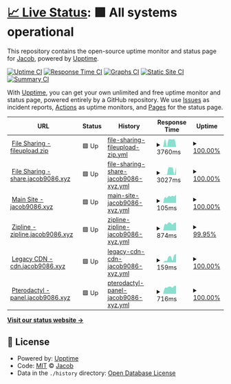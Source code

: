 # [📈 Live Status](https://status.jacob9086.xyz): <!--live status--> **🟩 All systems operational**

This repository contains the open-source uptime monitor and status page for [Jacob](jacob9086.xyz), powered by [Upptime](https://github.com/upptime/upptime).

[![Uptime CI](https://github.com/jacobvd0/status.jacob9086.xyz/workflows/Uptime%20CI/badge.svg)](https://github.com/jacobvd0/status.jacob9086.xyz/actions?query=workflow%3A%22Uptime+CI%22)
[![Response Time CI](https://github.com/jacobvd0/status.jacob9086.xyz/workflows/Response%20Time%20CI/badge.svg)](https://github.com/jacobvd0/status.jacob9086.xyz/actions?query=workflow%3A%22Response+Time+CI%22)
[![Graphs CI](https://github.com/jacobvd0/status.jacob9086.xyz/workflows/Graphs%20CI/badge.svg)](https://github.com/jacobvd0/status.jacob9086.xyz/actions?query=workflow%3A%22Graphs+CI%22)
[![Static Site CI](https://github.com/jacobvd0/status.jacob9086.xyz/workflows/Static%20Site%20CI/badge.svg)](https://github.com/jacobvd0/status.jacob9086.xyz/actions?query=workflow%3A%22Static+Site+CI%22)
[![Summary CI](https://github.com/jacobvd0/status.jacob9086.xyz/workflows/Summary%20CI/badge.svg)](https://github.com/jacobvd0/status.jacob9086.xyz/actions?query=workflow%3A%22Summary+CI%22)

With [Upptime](https://upptime.js.org), you can get your own unlimited and free uptime monitor and status page, powered entirely by a GitHub repository. We use [Issues](https://github.com/jacobvd0/status.jacob9086.xyz/issues) as incident reports, [Actions](https://github.com/jacobvd0/status.jacob9086.xyz/actions) as uptime monitors, and [Pages](https://status.jacob9086.xyz) for the status page.

<!--start: status pages-->
<!-- This summary is generated by Upptime (https://github.com/upptime/upptime) -->
<!-- Do not edit this manually, your changes will be overwritten -->
<!-- prettier-ignore -->
| URL | Status | History | Response Time | Uptime |
| --- | ------ | ------- | ------------- | ------ |
| <img alt="" src="https://icons.duckduckgo.com/ip3/fileupload.zip.ico" height="13"> [File Sharing - fileupload.zip](https://fileupload.zip) | 🟩 Up | [file-sharing-fileupload-zip.yml](https://github.com/jacobvd0/status.jacob9086.xyz/commits/HEAD/history/file-sharing-fileupload-zip.yml) | <details><summary><img alt="Response time graph" src="./graphs/file-sharing-fileupload-zip/response-time-week.png" height="20"> 3760ms</summary><br><a href="https://status.jacob9086.xyz/history/file-sharing-fileupload-zip"><img alt="Response time 3388" src="https://img.shields.io/endpoint?url=https%3A%2F%2Fraw.githubusercontent.com%2Fjacobvd0%2Fstatus.jacob9086.xyz%2FHEAD%2Fapi%2Ffile-sharing-fileupload-zip%2Fresponse-time.json"></a><br><a href="https://status.jacob9086.xyz/history/file-sharing-fileupload-zip"><img alt="24-hour response time 294" src="https://img.shields.io/endpoint?url=https%3A%2F%2Fraw.githubusercontent.com%2Fjacobvd0%2Fstatus.jacob9086.xyz%2FHEAD%2Fapi%2Ffile-sharing-fileupload-zip%2Fresponse-time-day.json"></a><br><a href="https://status.jacob9086.xyz/history/file-sharing-fileupload-zip"><img alt="7-day response time 3760" src="https://img.shields.io/endpoint?url=https%3A%2F%2Fraw.githubusercontent.com%2Fjacobvd0%2Fstatus.jacob9086.xyz%2FHEAD%2Fapi%2Ffile-sharing-fileupload-zip%2Fresponse-time-week.json"></a><br><a href="https://status.jacob9086.xyz/history/file-sharing-fileupload-zip"><img alt="30-day response time 3617" src="https://img.shields.io/endpoint?url=https%3A%2F%2Fraw.githubusercontent.com%2Fjacobvd0%2Fstatus.jacob9086.xyz%2FHEAD%2Fapi%2Ffile-sharing-fileupload-zip%2Fresponse-time-month.json"></a><br><a href="https://status.jacob9086.xyz/history/file-sharing-fileupload-zip"><img alt="1-year response time 3388" src="https://img.shields.io/endpoint?url=https%3A%2F%2Fraw.githubusercontent.com%2Fjacobvd0%2Fstatus.jacob9086.xyz%2FHEAD%2Fapi%2Ffile-sharing-fileupload-zip%2Fresponse-time-year.json"></a></details> | <details><summary><a href="https://status.jacob9086.xyz/history/file-sharing-fileupload-zip">100.00%</a></summary><a href="https://status.jacob9086.xyz/history/file-sharing-fileupload-zip"><img alt="All-time uptime 99.36%" src="https://img.shields.io/endpoint?url=https%3A%2F%2Fraw.githubusercontent.com%2Fjacobvd0%2Fstatus.jacob9086.xyz%2FHEAD%2Fapi%2Ffile-sharing-fileupload-zip%2Fuptime.json"></a><br><a href="https://status.jacob9086.xyz/history/file-sharing-fileupload-zip"><img alt="24-hour uptime 100.00%" src="https://img.shields.io/endpoint?url=https%3A%2F%2Fraw.githubusercontent.com%2Fjacobvd0%2Fstatus.jacob9086.xyz%2FHEAD%2Fapi%2Ffile-sharing-fileupload-zip%2Fuptime-day.json"></a><br><a href="https://status.jacob9086.xyz/history/file-sharing-fileupload-zip"><img alt="7-day uptime 100.00%" src="https://img.shields.io/endpoint?url=https%3A%2F%2Fraw.githubusercontent.com%2Fjacobvd0%2Fstatus.jacob9086.xyz%2FHEAD%2Fapi%2Ffile-sharing-fileupload-zip%2Fuptime-week.json"></a><br><a href="https://status.jacob9086.xyz/history/file-sharing-fileupload-zip"><img alt="30-day uptime 100.00%" src="https://img.shields.io/endpoint?url=https%3A%2F%2Fraw.githubusercontent.com%2Fjacobvd0%2Fstatus.jacob9086.xyz%2FHEAD%2Fapi%2Ffile-sharing-fileupload-zip%2Fuptime-month.json"></a><br><a href="https://status.jacob9086.xyz/history/file-sharing-fileupload-zip"><img alt="1-year uptime 99.36%" src="https://img.shields.io/endpoint?url=https%3A%2F%2Fraw.githubusercontent.com%2Fjacobvd0%2Fstatus.jacob9086.xyz%2FHEAD%2Fapi%2Ffile-sharing-fileupload-zip%2Fuptime-year.json"></a></details>
| <img alt="" src="https://icons.duckduckgo.com/ip3/share.jacob9086.xyz.ico" height="13"> [File Sharing - share.jacob9086.xyz](https://share.jacob9086.xyz) | 🟩 Up | [file-sharing-share-jacob9086-xyz.yml](https://github.com/jacobvd0/status.jacob9086.xyz/commits/HEAD/history/file-sharing-share-jacob9086-xyz.yml) | <details><summary><img alt="Response time graph" src="./graphs/file-sharing-share-jacob9086-xyz/response-time-week.png" height="20"> 3027ms</summary><br><a href="https://status.jacob9086.xyz/history/file-sharing-share-jacob9086-xyz"><img alt="Response time 2636" src="https://img.shields.io/endpoint?url=https%3A%2F%2Fraw.githubusercontent.com%2Fjacobvd0%2Fstatus.jacob9086.xyz%2FHEAD%2Fapi%2Ffile-sharing-share-jacob9086-xyz%2Fresponse-time.json"></a><br><a href="https://status.jacob9086.xyz/history/file-sharing-share-jacob9086-xyz"><img alt="24-hour response time 5317" src="https://img.shields.io/endpoint?url=https%3A%2F%2Fraw.githubusercontent.com%2Fjacobvd0%2Fstatus.jacob9086.xyz%2FHEAD%2Fapi%2Ffile-sharing-share-jacob9086-xyz%2Fresponse-time-day.json"></a><br><a href="https://status.jacob9086.xyz/history/file-sharing-share-jacob9086-xyz"><img alt="7-day response time 3027" src="https://img.shields.io/endpoint?url=https%3A%2F%2Fraw.githubusercontent.com%2Fjacobvd0%2Fstatus.jacob9086.xyz%2FHEAD%2Fapi%2Ffile-sharing-share-jacob9086-xyz%2Fresponse-time-week.json"></a><br><a href="https://status.jacob9086.xyz/history/file-sharing-share-jacob9086-xyz"><img alt="30-day response time 2461" src="https://img.shields.io/endpoint?url=https%3A%2F%2Fraw.githubusercontent.com%2Fjacobvd0%2Fstatus.jacob9086.xyz%2FHEAD%2Fapi%2Ffile-sharing-share-jacob9086-xyz%2Fresponse-time-month.json"></a><br><a href="https://status.jacob9086.xyz/history/file-sharing-share-jacob9086-xyz"><img alt="1-year response time 2636" src="https://img.shields.io/endpoint?url=https%3A%2F%2Fraw.githubusercontent.com%2Fjacobvd0%2Fstatus.jacob9086.xyz%2FHEAD%2Fapi%2Ffile-sharing-share-jacob9086-xyz%2Fresponse-time-year.json"></a></details> | <details><summary><a href="https://status.jacob9086.xyz/history/file-sharing-share-jacob9086-xyz">100.00%</a></summary><a href="https://status.jacob9086.xyz/history/file-sharing-share-jacob9086-xyz"><img alt="All-time uptime 99.36%" src="https://img.shields.io/endpoint?url=https%3A%2F%2Fraw.githubusercontent.com%2Fjacobvd0%2Fstatus.jacob9086.xyz%2FHEAD%2Fapi%2Ffile-sharing-share-jacob9086-xyz%2Fuptime.json"></a><br><a href="https://status.jacob9086.xyz/history/file-sharing-share-jacob9086-xyz"><img alt="24-hour uptime 100.00%" src="https://img.shields.io/endpoint?url=https%3A%2F%2Fraw.githubusercontent.com%2Fjacobvd0%2Fstatus.jacob9086.xyz%2FHEAD%2Fapi%2Ffile-sharing-share-jacob9086-xyz%2Fuptime-day.json"></a><br><a href="https://status.jacob9086.xyz/history/file-sharing-share-jacob9086-xyz"><img alt="7-day uptime 100.00%" src="https://img.shields.io/endpoint?url=https%3A%2F%2Fraw.githubusercontent.com%2Fjacobvd0%2Fstatus.jacob9086.xyz%2FHEAD%2Fapi%2Ffile-sharing-share-jacob9086-xyz%2Fuptime-week.json"></a><br><a href="https://status.jacob9086.xyz/history/file-sharing-share-jacob9086-xyz"><img alt="30-day uptime 100.00%" src="https://img.shields.io/endpoint?url=https%3A%2F%2Fraw.githubusercontent.com%2Fjacobvd0%2Fstatus.jacob9086.xyz%2FHEAD%2Fapi%2Ffile-sharing-share-jacob9086-xyz%2Fuptime-month.json"></a><br><a href="https://status.jacob9086.xyz/history/file-sharing-share-jacob9086-xyz"><img alt="1-year uptime 99.36%" src="https://img.shields.io/endpoint?url=https%3A%2F%2Fraw.githubusercontent.com%2Fjacobvd0%2Fstatus.jacob9086.xyz%2FHEAD%2Fapi%2Ffile-sharing-share-jacob9086-xyz%2Fuptime-year.json"></a></details>
| <img alt="" src="https://icons.duckduckgo.com/ip3/jacob9086.xyz.ico" height="13"> [Main Site - jacob9086.xyz](https://jacob9086.xyz) | 🟩 Up | [main-site-jacob9086-xyz.yml](https://github.com/jacobvd0/status.jacob9086.xyz/commits/HEAD/history/main-site-jacob9086-xyz.yml) | <details><summary><img alt="Response time graph" src="./graphs/main-site-jacob9086-xyz/response-time-week.png" height="20"> 105ms</summary><br><a href="https://status.jacob9086.xyz/history/main-site-jacob9086-xyz"><img alt="Response time 120" src="https://img.shields.io/endpoint?url=https%3A%2F%2Fraw.githubusercontent.com%2Fjacobvd0%2Fstatus.jacob9086.xyz%2FHEAD%2Fapi%2Fmain-site-jacob9086-xyz%2Fresponse-time.json"></a><br><a href="https://status.jacob9086.xyz/history/main-site-jacob9086-xyz"><img alt="24-hour response time 132" src="https://img.shields.io/endpoint?url=https%3A%2F%2Fraw.githubusercontent.com%2Fjacobvd0%2Fstatus.jacob9086.xyz%2FHEAD%2Fapi%2Fmain-site-jacob9086-xyz%2Fresponse-time-day.json"></a><br><a href="https://status.jacob9086.xyz/history/main-site-jacob9086-xyz"><img alt="7-day response time 105" src="https://img.shields.io/endpoint?url=https%3A%2F%2Fraw.githubusercontent.com%2Fjacobvd0%2Fstatus.jacob9086.xyz%2FHEAD%2Fapi%2Fmain-site-jacob9086-xyz%2Fresponse-time-week.json"></a><br><a href="https://status.jacob9086.xyz/history/main-site-jacob9086-xyz"><img alt="30-day response time 114" src="https://img.shields.io/endpoint?url=https%3A%2F%2Fraw.githubusercontent.com%2Fjacobvd0%2Fstatus.jacob9086.xyz%2FHEAD%2Fapi%2Fmain-site-jacob9086-xyz%2Fresponse-time-month.json"></a><br><a href="https://status.jacob9086.xyz/history/main-site-jacob9086-xyz"><img alt="1-year response time 120" src="https://img.shields.io/endpoint?url=https%3A%2F%2Fraw.githubusercontent.com%2Fjacobvd0%2Fstatus.jacob9086.xyz%2FHEAD%2Fapi%2Fmain-site-jacob9086-xyz%2Fresponse-time-year.json"></a></details> | <details><summary><a href="https://status.jacob9086.xyz/history/main-site-jacob9086-xyz">100.00%</a></summary><a href="https://status.jacob9086.xyz/history/main-site-jacob9086-xyz"><img alt="All-time uptime 99.99%" src="https://img.shields.io/endpoint?url=https%3A%2F%2Fraw.githubusercontent.com%2Fjacobvd0%2Fstatus.jacob9086.xyz%2FHEAD%2Fapi%2Fmain-site-jacob9086-xyz%2Fuptime.json"></a><br><a href="https://status.jacob9086.xyz/history/main-site-jacob9086-xyz"><img alt="24-hour uptime 100.00%" src="https://img.shields.io/endpoint?url=https%3A%2F%2Fraw.githubusercontent.com%2Fjacobvd0%2Fstatus.jacob9086.xyz%2FHEAD%2Fapi%2Fmain-site-jacob9086-xyz%2Fuptime-day.json"></a><br><a href="https://status.jacob9086.xyz/history/main-site-jacob9086-xyz"><img alt="7-day uptime 100.00%" src="https://img.shields.io/endpoint?url=https%3A%2F%2Fraw.githubusercontent.com%2Fjacobvd0%2Fstatus.jacob9086.xyz%2FHEAD%2Fapi%2Fmain-site-jacob9086-xyz%2Fuptime-week.json"></a><br><a href="https://status.jacob9086.xyz/history/main-site-jacob9086-xyz"><img alt="30-day uptime 100.00%" src="https://img.shields.io/endpoint?url=https%3A%2F%2Fraw.githubusercontent.com%2Fjacobvd0%2Fstatus.jacob9086.xyz%2FHEAD%2Fapi%2Fmain-site-jacob9086-xyz%2Fuptime-month.json"></a><br><a href="https://status.jacob9086.xyz/history/main-site-jacob9086-xyz"><img alt="1-year uptime 99.99%" src="https://img.shields.io/endpoint?url=https%3A%2F%2Fraw.githubusercontent.com%2Fjacobvd0%2Fstatus.jacob9086.xyz%2FHEAD%2Fapi%2Fmain-site-jacob9086-xyz%2Fuptime-year.json"></a></details>
| <img alt="" src="https://icons.duckduckgo.com/ip3/zipline.jacob9086.xyz.ico" height="13"> [Zipline - zipline.jacob9086.xyz](https://zipline.jacob9086.xyz) | 🟩 Up | [zipline-zipline-jacob9086-xyz.yml](https://github.com/jacobvd0/status.jacob9086.xyz/commits/HEAD/history/zipline-zipline-jacob9086-xyz.yml) | <details><summary><img alt="Response time graph" src="./graphs/zipline-zipline-jacob9086-xyz/response-time-week.png" height="20"> 874ms</summary><br><a href="https://status.jacob9086.xyz/history/zipline-zipline-jacob9086-xyz"><img alt="Response time 748" src="https://img.shields.io/endpoint?url=https%3A%2F%2Fraw.githubusercontent.com%2Fjacobvd0%2Fstatus.jacob9086.xyz%2FHEAD%2Fapi%2Fzipline-zipline-jacob9086-xyz%2Fresponse-time.json"></a><br><a href="https://status.jacob9086.xyz/history/zipline-zipline-jacob9086-xyz"><img alt="24-hour response time 701" src="https://img.shields.io/endpoint?url=https%3A%2F%2Fraw.githubusercontent.com%2Fjacobvd0%2Fstatus.jacob9086.xyz%2FHEAD%2Fapi%2Fzipline-zipline-jacob9086-xyz%2Fresponse-time-day.json"></a><br><a href="https://status.jacob9086.xyz/history/zipline-zipline-jacob9086-xyz"><img alt="7-day response time 874" src="https://img.shields.io/endpoint?url=https%3A%2F%2Fraw.githubusercontent.com%2Fjacobvd0%2Fstatus.jacob9086.xyz%2FHEAD%2Fapi%2Fzipline-zipline-jacob9086-xyz%2Fresponse-time-week.json"></a><br><a href="https://status.jacob9086.xyz/history/zipline-zipline-jacob9086-xyz"><img alt="30-day response time 942" src="https://img.shields.io/endpoint?url=https%3A%2F%2Fraw.githubusercontent.com%2Fjacobvd0%2Fstatus.jacob9086.xyz%2FHEAD%2Fapi%2Fzipline-zipline-jacob9086-xyz%2Fresponse-time-month.json"></a><br><a href="https://status.jacob9086.xyz/history/zipline-zipline-jacob9086-xyz"><img alt="1-year response time 748" src="https://img.shields.io/endpoint?url=https%3A%2F%2Fraw.githubusercontent.com%2Fjacobvd0%2Fstatus.jacob9086.xyz%2FHEAD%2Fapi%2Fzipline-zipline-jacob9086-xyz%2Fresponse-time-year.json"></a></details> | <details><summary><a href="https://status.jacob9086.xyz/history/zipline-zipline-jacob9086-xyz">99.95%</a></summary><a href="https://status.jacob9086.xyz/history/zipline-zipline-jacob9086-xyz"><img alt="All-time uptime 69.60%" src="https://img.shields.io/endpoint?url=https%3A%2F%2Fraw.githubusercontent.com%2Fjacobvd0%2Fstatus.jacob9086.xyz%2FHEAD%2Fapi%2Fzipline-zipline-jacob9086-xyz%2Fuptime.json"></a><br><a href="https://status.jacob9086.xyz/history/zipline-zipline-jacob9086-xyz"><img alt="24-hour uptime 99.63%" src="https://img.shields.io/endpoint?url=https%3A%2F%2Fraw.githubusercontent.com%2Fjacobvd0%2Fstatus.jacob9086.xyz%2FHEAD%2Fapi%2Fzipline-zipline-jacob9086-xyz%2Fuptime-day.json"></a><br><a href="https://status.jacob9086.xyz/history/zipline-zipline-jacob9086-xyz"><img alt="7-day uptime 99.95%" src="https://img.shields.io/endpoint?url=https%3A%2F%2Fraw.githubusercontent.com%2Fjacobvd0%2Fstatus.jacob9086.xyz%2FHEAD%2Fapi%2Fzipline-zipline-jacob9086-xyz%2Fuptime-week.json"></a><br><a href="https://status.jacob9086.xyz/history/zipline-zipline-jacob9086-xyz"><img alt="30-day uptime 99.99%" src="https://img.shields.io/endpoint?url=https%3A%2F%2Fraw.githubusercontent.com%2Fjacobvd0%2Fstatus.jacob9086.xyz%2FHEAD%2Fapi%2Fzipline-zipline-jacob9086-xyz%2Fuptime-month.json"></a><br><a href="https://status.jacob9086.xyz/history/zipline-zipline-jacob9086-xyz"><img alt="1-year uptime 69.60%" src="https://img.shields.io/endpoint?url=https%3A%2F%2Fraw.githubusercontent.com%2Fjacobvd0%2Fstatus.jacob9086.xyz%2FHEAD%2Fapi%2Fzipline-zipline-jacob9086-xyz%2Fuptime-year.json"></a></details>
| <img alt="" src="https://icons.duckduckgo.com/ip3/cdn.jacob9086.xyz.ico" height="13"> [Legacy CDN - cdn.jacob9086.xyz](https://cdn.jacob9086.xyz) | 🟩 Up | [legacy-cdn-cdn-jacob9086-xyz.yml](https://github.com/jacobvd0/status.jacob9086.xyz/commits/HEAD/history/legacy-cdn-cdn-jacob9086-xyz.yml) | <details><summary><img alt="Response time graph" src="./graphs/legacy-cdn-cdn-jacob9086-xyz/response-time-week.png" height="20"> 159ms</summary><br><a href="https://status.jacob9086.xyz/history/legacy-cdn-cdn-jacob9086-xyz"><img alt="Response time 177" src="https://img.shields.io/endpoint?url=https%3A%2F%2Fraw.githubusercontent.com%2Fjacobvd0%2Fstatus.jacob9086.xyz%2FHEAD%2Fapi%2Flegacy-cdn-cdn-jacob9086-xyz%2Fresponse-time.json"></a><br><a href="https://status.jacob9086.xyz/history/legacy-cdn-cdn-jacob9086-xyz"><img alt="24-hour response time 288" src="https://img.shields.io/endpoint?url=https%3A%2F%2Fraw.githubusercontent.com%2Fjacobvd0%2Fstatus.jacob9086.xyz%2FHEAD%2Fapi%2Flegacy-cdn-cdn-jacob9086-xyz%2Fresponse-time-day.json"></a><br><a href="https://status.jacob9086.xyz/history/legacy-cdn-cdn-jacob9086-xyz"><img alt="7-day response time 159" src="https://img.shields.io/endpoint?url=https%3A%2F%2Fraw.githubusercontent.com%2Fjacobvd0%2Fstatus.jacob9086.xyz%2FHEAD%2Fapi%2Flegacy-cdn-cdn-jacob9086-xyz%2Fresponse-time-week.json"></a><br><a href="https://status.jacob9086.xyz/history/legacy-cdn-cdn-jacob9086-xyz"><img alt="30-day response time 196" src="https://img.shields.io/endpoint?url=https%3A%2F%2Fraw.githubusercontent.com%2Fjacobvd0%2Fstatus.jacob9086.xyz%2FHEAD%2Fapi%2Flegacy-cdn-cdn-jacob9086-xyz%2Fresponse-time-month.json"></a><br><a href="https://status.jacob9086.xyz/history/legacy-cdn-cdn-jacob9086-xyz"><img alt="1-year response time 177" src="https://img.shields.io/endpoint?url=https%3A%2F%2Fraw.githubusercontent.com%2Fjacobvd0%2Fstatus.jacob9086.xyz%2FHEAD%2Fapi%2Flegacy-cdn-cdn-jacob9086-xyz%2Fresponse-time-year.json"></a></details> | <details><summary><a href="https://status.jacob9086.xyz/history/legacy-cdn-cdn-jacob9086-xyz">100.00%</a></summary><a href="https://status.jacob9086.xyz/history/legacy-cdn-cdn-jacob9086-xyz"><img alt="All-time uptime 99.23%" src="https://img.shields.io/endpoint?url=https%3A%2F%2Fraw.githubusercontent.com%2Fjacobvd0%2Fstatus.jacob9086.xyz%2FHEAD%2Fapi%2Flegacy-cdn-cdn-jacob9086-xyz%2Fuptime.json"></a><br><a href="https://status.jacob9086.xyz/history/legacy-cdn-cdn-jacob9086-xyz"><img alt="24-hour uptime 100.00%" src="https://img.shields.io/endpoint?url=https%3A%2F%2Fraw.githubusercontent.com%2Fjacobvd0%2Fstatus.jacob9086.xyz%2FHEAD%2Fapi%2Flegacy-cdn-cdn-jacob9086-xyz%2Fuptime-day.json"></a><br><a href="https://status.jacob9086.xyz/history/legacy-cdn-cdn-jacob9086-xyz"><img alt="7-day uptime 100.00%" src="https://img.shields.io/endpoint?url=https%3A%2F%2Fraw.githubusercontent.com%2Fjacobvd0%2Fstatus.jacob9086.xyz%2FHEAD%2Fapi%2Flegacy-cdn-cdn-jacob9086-xyz%2Fuptime-week.json"></a><br><a href="https://status.jacob9086.xyz/history/legacy-cdn-cdn-jacob9086-xyz"><img alt="30-day uptime 99.49%" src="https://img.shields.io/endpoint?url=https%3A%2F%2Fraw.githubusercontent.com%2Fjacobvd0%2Fstatus.jacob9086.xyz%2FHEAD%2Fapi%2Flegacy-cdn-cdn-jacob9086-xyz%2Fuptime-month.json"></a><br><a href="https://status.jacob9086.xyz/history/legacy-cdn-cdn-jacob9086-xyz"><img alt="1-year uptime 99.23%" src="https://img.shields.io/endpoint?url=https%3A%2F%2Fraw.githubusercontent.com%2Fjacobvd0%2Fstatus.jacob9086.xyz%2FHEAD%2Fapi%2Flegacy-cdn-cdn-jacob9086-xyz%2Fuptime-year.json"></a></details>
| <img alt="" src="https://icons.duckduckgo.com/ip3/panel.jacob9086.xyz.ico" height="13"> [Pterodactyl - panel.jacob9086.xyz](https://panel.jacob9086.xyz) | 🟩 Up | [pterodactyl-panel-jacob9086-xyz.yml](https://github.com/jacobvd0/status.jacob9086.xyz/commits/HEAD/history/pterodactyl-panel-jacob9086-xyz.yml) | <details><summary><img alt="Response time graph" src="./graphs/pterodactyl-panel-jacob9086-xyz/response-time-week.png" height="20"> 716ms</summary><br><a href="https://status.jacob9086.xyz/history/pterodactyl-panel-jacob9086-xyz"><img alt="Response time 941" src="https://img.shields.io/endpoint?url=https%3A%2F%2Fraw.githubusercontent.com%2Fjacobvd0%2Fstatus.jacob9086.xyz%2FHEAD%2Fapi%2Fpterodactyl-panel-jacob9086-xyz%2Fresponse-time.json"></a><br><a href="https://status.jacob9086.xyz/history/pterodactyl-panel-jacob9086-xyz"><img alt="24-hour response time 838" src="https://img.shields.io/endpoint?url=https%3A%2F%2Fraw.githubusercontent.com%2Fjacobvd0%2Fstatus.jacob9086.xyz%2FHEAD%2Fapi%2Fpterodactyl-panel-jacob9086-xyz%2Fresponse-time-day.json"></a><br><a href="https://status.jacob9086.xyz/history/pterodactyl-panel-jacob9086-xyz"><img alt="7-day response time 716" src="https://img.shields.io/endpoint?url=https%3A%2F%2Fraw.githubusercontent.com%2Fjacobvd0%2Fstatus.jacob9086.xyz%2FHEAD%2Fapi%2Fpterodactyl-panel-jacob9086-xyz%2Fresponse-time-week.json"></a><br><a href="https://status.jacob9086.xyz/history/pterodactyl-panel-jacob9086-xyz"><img alt="30-day response time 714" src="https://img.shields.io/endpoint?url=https%3A%2F%2Fraw.githubusercontent.com%2Fjacobvd0%2Fstatus.jacob9086.xyz%2FHEAD%2Fapi%2Fpterodactyl-panel-jacob9086-xyz%2Fresponse-time-month.json"></a><br><a href="https://status.jacob9086.xyz/history/pterodactyl-panel-jacob9086-xyz"><img alt="1-year response time 941" src="https://img.shields.io/endpoint?url=https%3A%2F%2Fraw.githubusercontent.com%2Fjacobvd0%2Fstatus.jacob9086.xyz%2FHEAD%2Fapi%2Fpterodactyl-panel-jacob9086-xyz%2Fresponse-time-year.json"></a></details> | <details><summary><a href="https://status.jacob9086.xyz/history/pterodactyl-panel-jacob9086-xyz">100.00%</a></summary><a href="https://status.jacob9086.xyz/history/pterodactyl-panel-jacob9086-xyz"><img alt="All-time uptime 99.97%" src="https://img.shields.io/endpoint?url=https%3A%2F%2Fraw.githubusercontent.com%2Fjacobvd0%2Fstatus.jacob9086.xyz%2FHEAD%2Fapi%2Fpterodactyl-panel-jacob9086-xyz%2Fuptime.json"></a><br><a href="https://status.jacob9086.xyz/history/pterodactyl-panel-jacob9086-xyz"><img alt="24-hour uptime 100.00%" src="https://img.shields.io/endpoint?url=https%3A%2F%2Fraw.githubusercontent.com%2Fjacobvd0%2Fstatus.jacob9086.xyz%2FHEAD%2Fapi%2Fpterodactyl-panel-jacob9086-xyz%2Fuptime-day.json"></a><br><a href="https://status.jacob9086.xyz/history/pterodactyl-panel-jacob9086-xyz"><img alt="7-day uptime 100.00%" src="https://img.shields.io/endpoint?url=https%3A%2F%2Fraw.githubusercontent.com%2Fjacobvd0%2Fstatus.jacob9086.xyz%2FHEAD%2Fapi%2Fpterodactyl-panel-jacob9086-xyz%2Fuptime-week.json"></a><br><a href="https://status.jacob9086.xyz/history/pterodactyl-panel-jacob9086-xyz"><img alt="30-day uptime 100.00%" src="https://img.shields.io/endpoint?url=https%3A%2F%2Fraw.githubusercontent.com%2Fjacobvd0%2Fstatus.jacob9086.xyz%2FHEAD%2Fapi%2Fpterodactyl-panel-jacob9086-xyz%2Fuptime-month.json"></a><br><a href="https://status.jacob9086.xyz/history/pterodactyl-panel-jacob9086-xyz"><img alt="1-year uptime 99.97%" src="https://img.shields.io/endpoint?url=https%3A%2F%2Fraw.githubusercontent.com%2Fjacobvd0%2Fstatus.jacob9086.xyz%2FHEAD%2Fapi%2Fpterodactyl-panel-jacob9086-xyz%2Fuptime-year.json"></a></details>

<!--end: status pages-->

[**Visit our status website →**](https://status.jacob9086.xyz)

## 📄 License

- Powered by: [Upptime](https://github.com/upptime/upptime)
- Code: [MIT](./LICENSE) © [Jacob](jacob9086.xyz)
- Data in the `./history` directory: [Open Database License](https://opendatacommons.org/licenses/odbl/1-0/)
